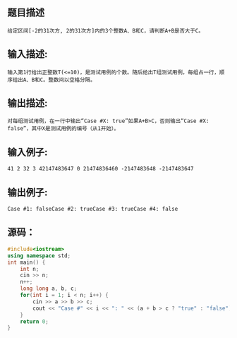 ## 题目描述

```
给定区间[-2的31次方, 2的31次方]内的3个整数A、B和C，请判断A+B是否大于C。
```

## 输入描述:

```
输入第1行给出正整数T(<=10)，是测试用例的个数。随后给出T组测试用例，每组占一行，顺序给出A、B和C。整数间以空格分隔。
```

## 输出描述:

```
对每组测试用例，在一行中输出“Case #X: true”如果A+B>C，否则输出“Case #X: false”，其中X是测试用例的编号（从1开始）。
```

## 输入例子:

```
41 2 32 3 42147483647 0 21474836460 -2147483648 -2147483647
```

## 输出例子:

```
Case #1: falseCase #2: trueCase #3: trueCase #4: false
```



## 源码：

```cpp
#include<iostream>
using namespace std;
int main() {
    int n;
    cin >> n;
    n++;
    long long a, b, c;
    for(int i = 1; i < n; i++) {
        cin >> a >> b >> c;
        cout << "Case #" << i << ": " << (a + b > c ? "true" : "false") << endl;
    }
    return 0;
}
```

